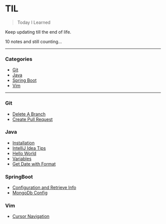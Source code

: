 # TIL

> Today I Learned

Keep updating till the end of life.

10 notes and still counting...

---

### Categories

* [Git](#git)
* [Java](#java)
* [Spring Boot](#springboot)
* [Vim](#vim)


---

### Git

- [Delete A Branch](Git/delete-a-branch.md)
- [Create Pull Request](Git/create-pull-request.md)

### Java

- [Installation](Java/install.md)
- [IntelliJ Idea Tips](Java/intellij-idea-tips.md)
- [Hello World](Java/hello-world.md)
- [Variables](Java/variables.md)
- [Get Date with Format](Java/get-date-with-format.md)

### SpringBoot

- [Configuration and Retrieve Info](SpringBoot/configuration-and-retrieve.md)
- [MongoDb Config](SpringBoot/mongodb-config.md)

### Vim

- [Cursor Navigation](Vim/cursor-navigation.md)
